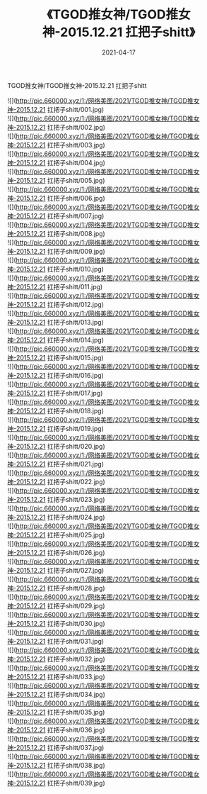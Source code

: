 ﻿---
layout: post
title:  《TGOD推女神/TGOD推女神-2015.12.21 扛把子shitt》
date:   2021-04-17
img: http://pic.660000.xyz/1:/网络美图/2021/TGOD推女神/TGOD推女神-2015.12.21 扛把子shitt/000.jpg
categories: [美女, 清纯, 唯美]
---

TGOD推女神/TGOD推女神-2015.12.21 扛把子shitt

 ![](http://pic.660000.xyz/1:/网络美图/2021/TGOD推女神/TGOD推女神-2015.12.21 扛把子shitt/001.jpg) <br>![](http://pic.660000.xyz/1:/网络美图/2021/TGOD推女神/TGOD推女神-2015.12.21 扛把子shitt/002.jpg) <br>![](http://pic.660000.xyz/1:/网络美图/2021/TGOD推女神/TGOD推女神-2015.12.21 扛把子shitt/003.jpg) <br>![](http://pic.660000.xyz/1:/网络美图/2021/TGOD推女神/TGOD推女神-2015.12.21 扛把子shitt/004.jpg) <br>![](http://pic.660000.xyz/1:/网络美图/2021/TGOD推女神/TGOD推女神-2015.12.21 扛把子shitt/005.jpg) <br>![](http://pic.660000.xyz/1:/网络美图/2021/TGOD推女神/TGOD推女神-2015.12.21 扛把子shitt/006.jpg) <br>![](http://pic.660000.xyz/1:/网络美图/2021/TGOD推女神/TGOD推女神-2015.12.21 扛把子shitt/007.jpg) <br>![](http://pic.660000.xyz/1:/网络美图/2021/TGOD推女神/TGOD推女神-2015.12.21 扛把子shitt/008.jpg) <br>![](http://pic.660000.xyz/1:/网络美图/2021/TGOD推女神/TGOD推女神-2015.12.21 扛把子shitt/009.jpg) <br>![](http://pic.660000.xyz/1:/网络美图/2021/TGOD推女神/TGOD推女神-2015.12.21 扛把子shitt/010.jpg) <br>![](http://pic.660000.xyz/1:/网络美图/2021/TGOD推女神/TGOD推女神-2015.12.21 扛把子shitt/011.jpg) <br>![](http://pic.660000.xyz/1:/网络美图/2021/TGOD推女神/TGOD推女神-2015.12.21 扛把子shitt/012.jpg) <br>![](http://pic.660000.xyz/1:/网络美图/2021/TGOD推女神/TGOD推女神-2015.12.21 扛把子shitt/013.jpg) <br>![](http://pic.660000.xyz/1:/网络美图/2021/TGOD推女神/TGOD推女神-2015.12.21 扛把子shitt/014.jpg) <br>![](http://pic.660000.xyz/1:/网络美图/2021/TGOD推女神/TGOD推女神-2015.12.21 扛把子shitt/015.jpg) <br>![](http://pic.660000.xyz/1:/网络美图/2021/TGOD推女神/TGOD推女神-2015.12.21 扛把子shitt/016.jpg) <br>![](http://pic.660000.xyz/1:/网络美图/2021/TGOD推女神/TGOD推女神-2015.12.21 扛把子shitt/017.jpg) <br>![](http://pic.660000.xyz/1:/网络美图/2021/TGOD推女神/TGOD推女神-2015.12.21 扛把子shitt/018.jpg) <br>![](http://pic.660000.xyz/1:/网络美图/2021/TGOD推女神/TGOD推女神-2015.12.21 扛把子shitt/019.jpg) <br>![](http://pic.660000.xyz/1:/网络美图/2021/TGOD推女神/TGOD推女神-2015.12.21 扛把子shitt/020.jpg) <br>![](http://pic.660000.xyz/1:/网络美图/2021/TGOD推女神/TGOD推女神-2015.12.21 扛把子shitt/021.jpg) <br>![](http://pic.660000.xyz/1:/网络美图/2021/TGOD推女神/TGOD推女神-2015.12.21 扛把子shitt/022.jpg) <br>![](http://pic.660000.xyz/1:/网络美图/2021/TGOD推女神/TGOD推女神-2015.12.21 扛把子shitt/023.jpg) <br>![](http://pic.660000.xyz/1:/网络美图/2021/TGOD推女神/TGOD推女神-2015.12.21 扛把子shitt/024.jpg) <br>![](http://pic.660000.xyz/1:/网络美图/2021/TGOD推女神/TGOD推女神-2015.12.21 扛把子shitt/025.jpg) <br>![](http://pic.660000.xyz/1:/网络美图/2021/TGOD推女神/TGOD推女神-2015.12.21 扛把子shitt/026.jpg) <br>![](http://pic.660000.xyz/1:/网络美图/2021/TGOD推女神/TGOD推女神-2015.12.21 扛把子shitt/027.jpg) <br>![](http://pic.660000.xyz/1:/网络美图/2021/TGOD推女神/TGOD推女神-2015.12.21 扛把子shitt/028.jpg) <br>![](http://pic.660000.xyz/1:/网络美图/2021/TGOD推女神/TGOD推女神-2015.12.21 扛把子shitt/029.jpg) <br>![](http://pic.660000.xyz/1:/网络美图/2021/TGOD推女神/TGOD推女神-2015.12.21 扛把子shitt/030.jpg) <br>![](http://pic.660000.xyz/1:/网络美图/2021/TGOD推女神/TGOD推女神-2015.12.21 扛把子shitt/031.jpg) <br>![](http://pic.660000.xyz/1:/网络美图/2021/TGOD推女神/TGOD推女神-2015.12.21 扛把子shitt/032.jpg) <br>![](http://pic.660000.xyz/1:/网络美图/2021/TGOD推女神/TGOD推女神-2015.12.21 扛把子shitt/033.jpg) <br>![](http://pic.660000.xyz/1:/网络美图/2021/TGOD推女神/TGOD推女神-2015.12.21 扛把子shitt/034.jpg) <br>![](http://pic.660000.xyz/1:/网络美图/2021/TGOD推女神/TGOD推女神-2015.12.21 扛把子shitt/035.jpg) <br>![](http://pic.660000.xyz/1:/网络美图/2021/TGOD推女神/TGOD推女神-2015.12.21 扛把子shitt/036.jpg) <br>![](http://pic.660000.xyz/1:/网络美图/2021/TGOD推女神/TGOD推女神-2015.12.21 扛把子shitt/037.jpg) <br>![](http://pic.660000.xyz/1:/网络美图/2021/TGOD推女神/TGOD推女神-2015.12.21 扛把子shitt/038.jpg) <br>![](http://pic.660000.xyz/1:/网络美图/2021/TGOD推女神/TGOD推女神-2015.12.21 扛把子shitt/039.jpg) <br>